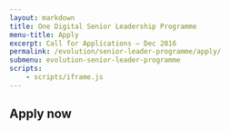 ```yaml
---
layout: markdown
title: One Digital Senior Leadership Programme
menu-title: Apply
excerpt: Call for Applications – Dec 2016
permalink: /evolution/senior-leader-programme/apply/
submenu: evolution-senior-leader-programme
scripts:
    - scripts/iframe.js
---
```


## Apply now

<!-- <iframe src="https://www.surveygizmo.eu/s3/90020850/Digital-Leaders" frameborder="0" width="700" height="500" style="overflow:hidden"></iframe> -->
